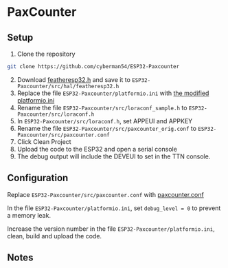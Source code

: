 # PaxCounter

## Setup

1. Clone the repository
  ```sh
  git clone https://github.com/cyberman54/ESP32-Paxcounter
  ```

2. Download [featheresp32.h](src/hal/featheresp32.h) and save it to `ESP32-Paxcounter/src/hal/featheresp32.h`
3. Replace the file `ESP32-Paxcounter/platformio.ini` with [the modified platformio.ini](platformio.ini)
4. Rename the file `ESP32-Paxcounter/src/loraconf_sample.h` to `ESP32-Paxcounter/src/loraconf.h`
5. In `ESP32-Paxcounter/src/loraconf.h`, set APPEUI and APPKEY
6. Rename the file `ESP32-Paxcounter/src/paxcounter_orig.conf` to `ESP32-Paxcounter/src/paxcounter.conf`
7. Click Clean Project
8. Upload the code to the ESP32 and open a serial console
9. The debug output will include the DEVEUI to set in the TTN console.

## Configuration

Replace `ESP32-Paxcounter/src/paxcounter.conf` with [paxcounter.conf](paxcounter.conf)

In the file `ESP32-Paxcounter/platformio.ini`, set `debug_level = 0` to prevent a memory leak.

Increase the version number in the file `ESP32-Paxcounter/platformio.ini`, clean, build and upload the code.

## Notes




